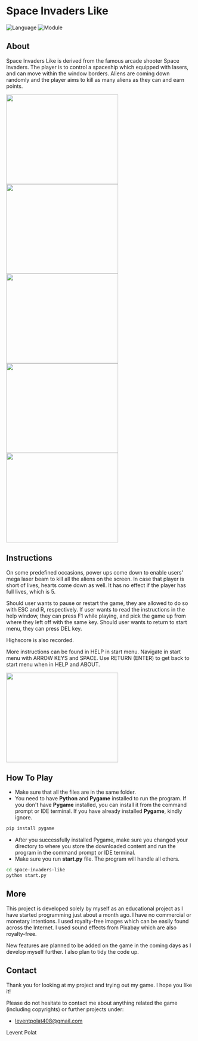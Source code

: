 # Space Invaders Like

![Language](https://img.shields.io/badge/language-python-blue)
![Module](https://img.shields.io/badge/module-pygame-orange)

## About

Space Invaders Like is derived from the famous arcade shooter Space Invaders. The player is to control a spaceship which equipped with lasers, and can move within the window borders. Aliens are coming down randomly and the player aims to kill as many aliens as they can and earn points.

<img src="https://i.imgur.com/BtwGaj5.png" width="300" height="240"/>
<img src="https://i.imgur.com/4Prk3Bm.png" width="300" height="240"/>
<img src="https://i.imgur.com/GYLV5s2.png" width="300" height="240"/>
<img src="https://i.imgur.com/ODqSjtf.png" width="300" height="240"/>
<img src="https://i.imgur.com/x2AJyQi.png" width="300" height="240"/>

## Instructions

On some predefined occasions, power ups come down to enable users' mega laser beam to kill all the aliens on the screen. In case that player is short of lives, hearts come down as well. It has no effect if the player has full lives, which is 5.

Should user wants to pause or restart the game, they are allowed to do so with ESC and R, respectively. If user wants to read the instructions in the help window, they can press F1 while playing, and pick the game up from where they left off with the same key. Should user wants to return to start menu, they can press DEL key.

Highscore is also recorded.

More instructions can be found in HELP in start menu. Navigate in start menu with ARROW KEYS and SPACE. Use RETURN (ENTER) to get back to start menu when in HELP and ABOUT.

<img src="https://i.imgur.com/WeKfAXb.png" width="300" height="240"/>

## How To Play

- Make sure that all the files are in the same folder.
- You need to have **Python** and **Pygame** installed to run the program. If you don't have **Pygame** installed, you can install it from the command prompt or IDE terminal. If you have already installed **Pygame**, kindly ignore.

```bash
pip install pygame
```
- After you successfully installed Pygame, make sure you changed your directory to where you store the downloaded content and run the program in the command prompt or IDE terminal.
- Make sure you run **start.py** file. The program will handle all others.
  
```bash
cd space-invaders-like
python start.py
```

## More

This project is developed solely by myself as an educational project as I have started programming just about a month ago. I have no commercial or monetary intentions. I used royalty-free images which can be easily found across the Internet. I used sound effects from Pixabay which are also royalty-free.

New features are planned to be added on the game in the coming days as I develop myself further. I also plan to tidy the code up.

## Contact

Thank you for looking at my project and trying out my game. I hope you like it!

Please do not hesitate to contact me about anything related the game (including copyrights) or further projects under:

- leventpolat408@gmail.com

Levent Polat
